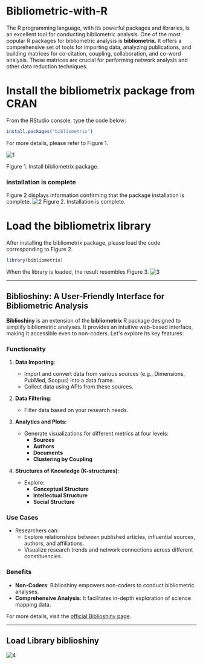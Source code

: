 # Bibliometric-with-R

The R programming language, with its powerful packages and libraries, is an excellent tool for conducting bibliometric analysis. One of the most popular R packages for bibliometric analysis is <b>bibliometrix</b>. It offers a comprehensive set of tools for importing data, analyzing publications, and building matrices for co-citation, coupling, collaboration, and co-word analysis. These matrices are crucial for performing network analysis and other data reduction techniques.

# Install the bibliometrix package from CRAN
From the RStudio console, type the code below:
``` r
install.packages("bibliometrix")
```

For more details, please refer to Figure 1.

![1](https://github.com/aprijunaidi/bibliometrix-with-R/assets/7279471/aef9653d-1290-4a0b-b021-7f1998c79570)

Figure 1. Install bibliometrix package.

### installation is complete
Figure 2 displays information confirming that the package installation is complete.
![2](https://github.com/aprijunaidi/bibliometrix-with-R/assets/7279471/8c70f2cc-027d-4547-bbf2-d96d06fb55d7)
Figure 2. Installation is complete.

# Load the bibliometrix library
After installing the bibliometrix package, please load the code corresponding to Figure 2.
``` r
library(bibliometrix)
```

When the library is loaded, the result resembles Figure 3.
![3](https://github.com/aprijunaidi/bibliometrix-with-R/assets/7279471/ce279e41-dc30-4614-b0fa-3719f6e83418)



---

## Biblioshiny: A User-Friendly Interface for Bibliometric Analysis

**Biblioshiny** is an extension of the **bibliometrix** R package designed to simplify bibliometric analyses. It provides an intuitive web-based interface, making it accessible even to non-coders. Let's explore its key features:

### Functionality

1. **Data Importing**:
   - Import and convert data from various sources (e.g., Dimensions, PubMed, Scopus) into a data frame.
   - Collect data using APIs from these sources.

2. **Data Filtering**:
   - Filter data based on your research needs.

3. **Analytics and Plots**:
   - Generate visualizations for different metrics at four levels:
     - **Sources**
     - **Authors**
     - **Documents**
     - **Clustering by Coupling**

4. **Structures of Knowledge (K-structures)**:
   - Explore:
     - **Conceptual Structure**
     - **Intellectual Structure**
     - **Social Structure**

### Use Cases

- Researchers can:
  - Explore relationships between published articles, influential sources, authors, and affiliations.
  - Visualize research trends and network connections across different constituencies.

### Benefits

- **Non-Coders**: Biblioshiny empowers non-coders to conduct bibliometric analyses.
- **Comprehensive Analysis**: It facilitates in-depth exploration of science mapping data.

For more details, visit the [official Biblioshiny page](https://www.bibliometrix.org/home/index.php/layout/biblioshiny).

---

## Load Library biblioshiny


![4](https://github.com/aprijunaidi/bibliometrix-with-R/assets/7279471/970ccea7-a6ce-40cb-866c-309bf4b864a3)
